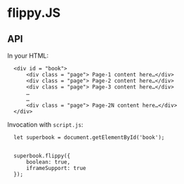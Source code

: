# flippy.JS

## API

In your HTML:

```
  <div id = "book"> 
      <div class = "page"> Page-1 content here…</div>
      <div class = "page"> Page-2 content here…</div>
      <div class = "page"> Page-3 content here…</div>
      …
      …
      <div class = "page"> Page-2N content here…</div>
  </div>

```

Invocation with `script.js`:

```
  let superbook = document.getElementById('book');
  

  superbook.flippy({
      boolean: true,
      iframeSupport: true
  });

```